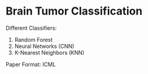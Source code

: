 # Brain Tumor Classification

Different Classifiers:
1. Random Forest
2. Neural Networks (CNN)
3. K-Nearest Neighbors (KNN)

Paper Format: ICML
